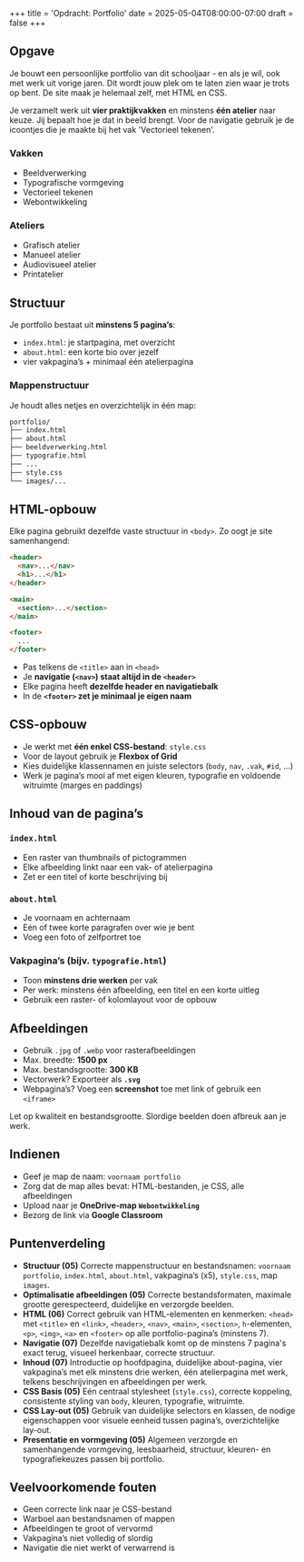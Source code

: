 +++
title = 'Opdracht: Portfolio'
date = 2025-05-04T08:00:00-07:00
draft = false
+++

## Opgave

Je bouwt een persoonlijke portfolio van dit schooljaar - en als je wil, ook met werk uit vorige jaren. Dit wordt jouw plek om te laten zien waar je trots op bent. De site maak je helemaal zelf, met HTML en CSS.

Je verzamelt werk uit **vier praktijkvakken** en minstens **één atelier** naar keuze. Jij bepaalt hoe je dat in beeld brengt. Voor de navigatie gebruik je de icoontjes die je maakte bij het vak 'Vectorieel tekenen'. 

### Vakken

- Beeldverwerking  
- Typografische vormgeving  
- Vectorieel tekenen  
- Webontwikkeling  

### Ateliers

- Grafisch atelier  
- Manueel atelier  
- Audiovisueel atelier  
- Printatelier  

## Structuur

Je portfolio bestaat uit **minstens 5 pagina’s**:

- `index.html`: je startpagina, met overzicht
- `about.html`: een korte bio over jezelf
- vier vakpagina’s + minimaal één atelierpagina

### Mappenstructuur

Je houdt alles netjes en overzichtelijk in één map:

```txt
portfolio/
├── index.html
├── about.html
├── beeldverwerking.html
├── typografie.html
├── ...
├── style.css
└── images/...
```

## HTML-opbouw

Elke pagina gebruikt dezelfde vaste structuur in `<body>`. Zo oogt je site samenhangend:

```html
<header>
  <nav>...</nav>
  <h1>...</h1>
</header>

<main>
  <section>...</section>
</main>

<footer>
  ...
</footer>
```

- Pas telkens de `<title>` aan in `<head>`
- Je **navigatie (`<nav>`) staat altijd in de `<header>`**
- Elke pagina heeft **dezelfde header en navigatiebalk**
- In de **`<footer>` zet je minimaal je eigen naam**

## CSS-opbouw

- Je werkt met **één enkel CSS-bestand**: `style.css`
- Voor de layout gebruik je **Flexbox of Grid**
- Kies duidelijke klassennamen en juiste selectors (`body`, `nav`, `.vak`, `#id`, ...)
- Werk je pagina’s mooi af met eigen kleuren, typografie en voldoende witruimte (marges en paddings)

## Inhoud van de pagina’s

### `index.html`

- Een raster van thumbnails of pictogrammen
- Elke afbeelding linkt naar een vak- of atelierpagina
- Zet er een titel of korte beschrijving bij

### `about.html`

- Je voornaam en achternaam
- Eén of twee korte paragrafen over wie je bent
- Voeg een foto of zelfportret toe

### Vakpagina’s (bijv. `typografie.html`)

- Toon **minstens drie werken** per vak
- Per werk: minstens één afbeelding, een titel en een korte uitleg
- Gebruik een raster- of kolomlayout voor de opbouw

## Afbeeldingen

- Gebruik `.jpg` of `.webp` voor rasterafbeeldingen
- Max. breedte: **1500 px**
- Max. bestandsgrootte: **300 KB**
- Vectorwerk? Exporteer als **`.svg`**
- Webpagina’s? Voeg een **screenshot** toe met link of gebruik een `<iframe>`

Let op kwaliteit en bestandsgrootte. Slordige beelden doen afbreuk aan je werk.

## Indienen

- Geef je map de naam: `voornaam portfolio`
- Zorg dat de map alles bevat: HTML-bestanden, je CSS, alle afbeeldingen
- Upload naar je **OneDrive-map `Webontwikkeling`**
- Bezorg de link via **Google Classroom**

## Puntenverdeling

- **Structuur (05)** Correcte mappenstructuur en bestandsnamen: `voornaam portfolio`, `index.html`, `about.html`, vakpagina’s (x5), `style.css`, map `images`.
- **Optimalisatie afbeeldingen (05)** Correcte bestandsformaten, maximale grootte gerespecteerd, duidelijke en verzorgde beelden. 
- **HTML (06)** Correct gebruik van HTML-elementen en kenmerken: `<head>` met `<title>` en `<link>`, `<header>`, `<nav>`, `<main>`, `<section>`, `h`-elementen, `<p>`, `<img>`, `<a>` en `<footer>` op alle portfolio-pagina’s (minstens 7). 
- **Navigatie (07)** Dezelfde navigatiebalk komt op de minstens 7 pagina's exact terug, visueel herkenbaar, correcte structuur.
- **Inhoud (07)** Introductie op hoofdpagina, duidelijke about-pagina, vier vakpagina’s met elk minstens drie werken, één atelierpagina met werk, telkens beschrijvingen en afbeeldingen per werk.
- **CSS Basis (05)** Eén centraal stylesheet (`style.css`), correcte koppeling, consistente styling van `body`, kleuren, typografie, witruimte.
- **CSS Lay-out (05)** Gebruik van duidelijke selectors en klassen, de nodige eigenschappen voor visuele eenheid tussen pagina’s, overzichtelijke lay-out.
- **Presentatie en vormgeving (05)** Algemeen verzorgde en samenhangende vormgeving, leesbaarheid, structuur, kleuren- en typografiekeuzes passen bij portfolio.

## Veelvoorkomende fouten

- Geen correcte link naar je CSS-bestand
- Warboel aan bestandsnamen of mappen
- Afbeeldingen te groot of vervormd
- Vakpagina’s niet volledig of slordig
- Navigatie die niet werkt of verwarrend is